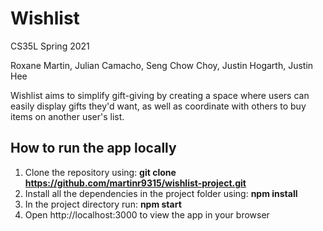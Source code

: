 # Wishlist
CS35L Spring 2021

Roxane Martin, Julian Camacho, Seng Chow Choy, Justin Hogarth, Justin Hee

Wishlist aims to simplify gift-giving by creating a space where users can easily display gifts they'd want, as well as coordinate with others to buy items on another user's list.

## How to run the app locally
1. Clone the repository using:
**git clone https://github.com/martinr9315/wishlist-project.git**
2. Install all the dependencies in the project folder using:
**npm install**
3. In the project directory run:
**npm start**
4. Open http://localhost:3000 to view the app in your browser
